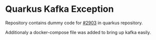 # Quarkus Kafka Exception

Repository contains dummy code for [#2903](https://github.com/quarkusio/quarkus/issues/2903) in quarkus repository.

Additionaly a docker-compose file was added to bring up kafka easily.